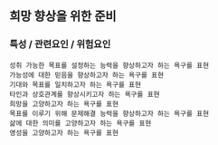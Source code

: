 ## 희망 향상을 위한 준비



### 특성 / 관련요인 / 위험요인

>                
        

    성취 가능한 목표를 설정하는 능력을 향상하고자 하는 욕구를 표현
    가능성에 대한 믿음을 향상하고자 하는 욕구를 표현
    기대와 목표를 일치하고자 하는 욕구를 표현
    타인과 상호관계를 향상시키고자 하는 욕구를 표현
    희망을 고양하고자 하는 욕구를 표현
    목표를 이루기 위해 문제해결 능력을 향상하고자 하는 욕구를 표현
    삶에 대한 의미를 고양하고자 하는 욕구를 표현
    영성을 고양하고자 하는 욕구를 표현
